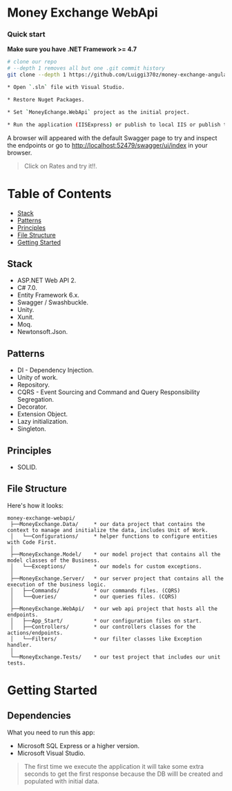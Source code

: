 # Money Exchange WebApi

### Quick start

**Make sure you have .NET Framework >= 4.7**

```bash
# clone our repo
# --depth 1 removes all but one .git commit history
git clone --depth 1 https://github.com/Luiggi370z/money-exchange-angular2.git

* Open `.sln` file with Visual Studio.

* Restore Nuget Packages.

* Set `MoneyEchange.WebApi` project as the initial project.

* Run the application (IISExpress) or publish to local IIS or publish to the cloud.
```


A browser will appeared with the default Swagger page to try and inspect the endpoints or go to [http://localhost:52479/swagger/ui/index](http://localhost:52479/swagger/ui/index) in your browser.

> Click on Rates and try it!!.

# Table of Contents
* [Stack](#stack)
* [Patterns](#Patterns)
* [Principles](#Principles)
* [File Structure](#file-structure)
* [Getting Started](#getting-started)


## Stack
* ASP.NET Web API 2.
* C# 7.0.
* Entity Framework 6.x.
* Swagger / Swashbuckle.
* Unity.
* Xunit.
* Moq.
* Newtonsoft.Json.

## Patterns
* DI - Dependency Injection.
* Unity of work.
* Repository.
* CQRS - Event Sourcing and Command and Query Responsibility Segregation.
* Decorator.
* Extension Object.
* Lazy initialization.
* Singleton.

## Principles
* SOLID.

## File Structure
Here's how it looks:
```
money-exchange-webapi/
 ├──MoneyExchange.Data/     * our data project that contains the context to manage and initialize the data, includes Unit of Work.
 │   └──Configurations/     * helper functions to configure entities with Code First.
 │
 ├──MoneyExchange.Model/    * our model project that contains all the model classes of the Business.
 │   └──Exceptions/         * our models for custom exceptions.
 │
 ├──MoneyExchange.Server/   * our server project that contains all the execution of the business logic.
 │   ├──Commands/           * our commands files. (CQRS)
 │   └──Queries/            * our queries files. (CQRS)
 │
 ├──MoneyExchange.WebApi/   * our web api project that hosts all the endpoints.
 │   ├──App_Start/          * our configuration files on start.
 │   ├──Controllers/        * our controllers classes for the actions/endpoints.
 │   └──Filters/            * our filter classes like Exception handler.
 │
 └──MoneyExchange.Tests/    * our test project that includes our unit tests.

```

# Getting Started
## Dependencies
What you need to run this app:
* Microsoft SQL Express or a higher version.
* Microsoft Visual Studio.

> The first time we execute the application it will take some extra seconds to get the first response because the DB willl be created and populated with initial data.
